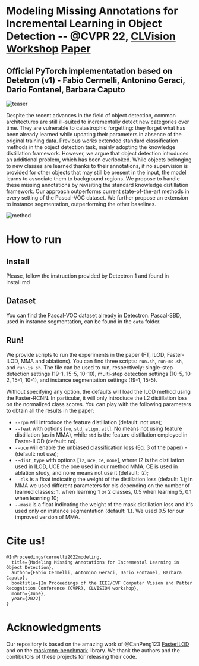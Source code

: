 # Modeling Missing Annotations for Incremental Learning in Object Detection -- @CVPR 22, [CLVision Workshop](https://sites.google.com/view/clvision2022) [Paper](https://arxiv.org/abs/2204.08766)

## Official PyTorch implementatation based on Detetron (v1) - Fabio Cermelli, Antonino Geraci, Dario Fontanel, Barbara Caputo

![teaser](https://user-images.githubusercontent.com/10979083/169845945-0e086da0-a26b-4486-8d61-ffc7335287b6.png)

Despite the recent advances in the field of object detection, common architectures are still ill-suited to incrementally detect new categories over time. They are vulnerable to catastrophic forgetting: they forget what has been already learned while updating their parameters in absence of the original training data. Previous works extended standard classification methods in the object detection task, mainly adopting the knowledge distillation framework. However, we argue that object detection introduces an additional problem, which has been overlooked. While objects belonging to new classes are learned thanks to their annotations, if no supervision is provided for other objects that may still be present in the input, the model learns to associate them to background regions. We propose to handle these missing annotations by revisiting the standard knowledge distillation framework. Our approach outperforms current state-of-the-art methods in every setting of the Pascal-VOC dataset. We further propose an extension to instance segmentation, outperforming the other baselines.

![method](https://user-images.githubusercontent.com/10979083/169845969-94d94e57-19f9-45bd-81c5-7c77f21ad55e.png)

# How to run
## Install
Please, follow the instruction provided by Detectron 1 and found in install.md

## Dataset
You can find the Pascal-VOC dataset already in Detectron. Pascal-SBD, used in instance segmentation, can be found in the `data` folder.

## Run!
We provide scripts to run the experiments in the paper (FT, ILOD, Faster-ILOD, MMA and ablations).
You can find three scripts: `run.sh`, `run-ms.sh`, and `run-is.sh`. The file can be used to run, respectively: single-step detection settings (19-1, 15-5, 10-10), multi-step detection settings (10-5, 10-2, 15-1, 10-1), and instance segmentation settings (19-1, 15-5).

Without specifying any option, the defaults will load the ILOD method using the Faster-RCNN. In particular, it will only introdiuce the L2 distillation loss on the normalized class scores.
You can play with the following parameters to obtain all the results in the paper:
- `--rpn` will introduce the feature distillation (default: not use);
- `--feat` with options [`no`, `std`, `align`, `att`]. No means not using feature distillation (as in MMA), while `std` is the feature distillation employed in Faster-ILOD (default: no).
- `--uce` will enable the unbiased classification loss (Eq. 3 of the paper) - (default: not use);
- `--dist_type` with options [`l2`, `uce`, `ce`, `none`], where l2 is the distillation used in ILOD, UCE the one used in our method MMA, CE is used in ablation study, and none means not use it (default: l2);
- `--cls` is a float indicating the weight of the distillation loss (default: 1.); In MMA we used different parameters for cls depending on the number of learned classes: 1. when learning 1 or 2 classes, 0.5 when learning 5, 0.1 when learning 10;
- `--mask` is a float indicating the weight of the mask distillation loss and it's used only on instance segmentation (default: 1.). We used 0.5 for our improved version of MMA.

# Cite us!
``` 
@InProceedings{cermelli2022modeling,
  title={Modeling Missing Annotations for Incremental Learning in Object Detection},
  author={Fabio Cermelli, Antonino Geraci, Dario Fontanel, Barbara Caputo},
  booktitle={In Proceedings of the IEEE/CVF Computer Vision and Patter Recognition Conference (CVPR), CLVISION workshop},
  month={June},
  year={2022}
}
```

# Acknowledgments
Our repository is based on the amazing work of @CanPeng123 [FasterILOD](https://github.com/CanPeng123/Faster-ILOD) and on the [maskrcnn-benchmark](https://github.com/facebookresearch/maskrcnn-benchmark) library. We thank the authors and the contibutors of these projects for releasing their code.
